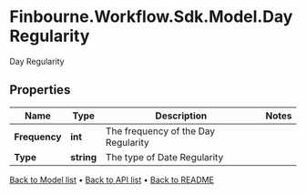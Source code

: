 # Finbourne.Workflow.Sdk.Model.DayRegularity
Day Regularity

## Properties

Name | Type | Description | Notes
------------ | ------------- | ------------- | -------------
**Frequency** | **int** | The frequency of the Day Regularity | 
**Type** | **string** | The type of Date Regularity | 

[Back to Model list](../README.md#documentation-for-models) &#8226; [Back to API list](../README.md#documentation-for-api-endpoints) &#8226; [Back to README](../README.md)

